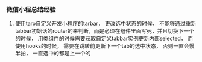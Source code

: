 ### 微信小程总结经验

1. 使用taro自定义开发小程序的tarbar， 更改选中状态的时候， 不能够通过重新tabbar初始话的router的来判断，而是必须在组件里面写死，并且切换下一个的时候， 用类组件的时候需要获取自定义tabbar实例更新内部selected， 而使用hooks的时候， 需要在跳转前更新下一个tab的选中状态， 否则一直会慢半拍， 一直选中的都是上一个的